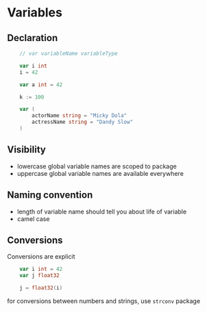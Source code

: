 # Variables

## Declaration

```go
    // var variableName variableType

    var i int
    i = 42

    var a int = 42

    k := 100

    var (
        actorName string = "Micky Dola"
        actressName string = "Dandy Slow"
    )
```

## Visibility

- lowercase global variable names are scoped to package
- uppercase global variable names are available everywhere

## Naming convention

- length of variable name should tell you about life of variable
- camel case

## Conversions

Conversions are explicit

```go
    var i int = 42
    var j float32

    j = float32(i)
```

for conversions between numbers and strings, use `strconv` package
